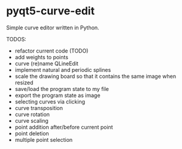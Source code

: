# pyqt5-curve-edit
Simple curve editor written in Python.


TODOS:
* refactor current code (TODO)
* add weights to points
* curve (re)name QLineEdit
* implement natural and periodic splines
* scale the drawing board so that it contains the same image when resized
* save/load the program state to my file
* export the program state as image
* selecting curves via clicking
* curve transposition
* curve rotation
* curve scaling
* point addition after/before current point
* point deletion
* multiple point selection
